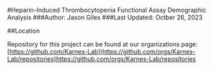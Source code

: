 #Heparin-Induced Thrombocytopenia Functional Assay Demographic Analysis
###Author: Jason Giles
###Last Updated: Octber 26, 2023

##Location

Repository for this project can be found at our organizations page: [https://github.com/Karnes-Lab](https://github.com/orgs/Karnes-Lab/repositories)https://github.com/orgs/Karnes-Lab/repositories
